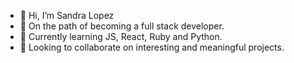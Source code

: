 - 👋 Hi, I’m Sandra Lopez
- 👀 On the path of becoming a full stack developer.
- 🌱 Currently learning JS, React, Ruby and Python.
- 💞️ Looking to collaborate on interesting and meaningful projects.

<!---
SandyLOC/SandyLOC is a ✨ special ✨ repository because its `README.md` (this file) appears on your GitHub profile.
You can click the Preview link to take a look at your changes.
--->
